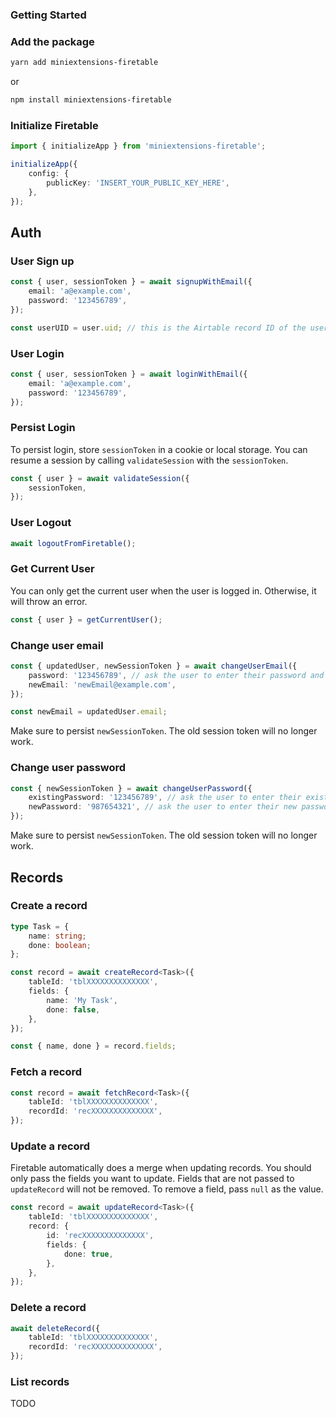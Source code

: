 ### Getting Started

### Add the package

```bash
yarn add miniextensions-firetable
```

or

```bash
npm install miniextensions-firetable
```

### Initialize Firetable

```ts
import { initializeApp } from 'miniextensions-firetable';

initializeApp({
    config: {
        publicKey: 'INSERT_YOUR_PUBLIC_KEY_HERE',
    },
});
```

## Auth

### User Sign up

```ts
const { user, sessionToken } = await signupWithEmail({
    email: 'a@example.com',
    password: '123456789',
});

const userUID = user.uid; // this is the Airtable record ID of the user record.
```

### User Login

```ts
const { user, sessionToken } = await loginWithEmail({
    email: 'a@example.com',
    password: '123456789',
});
```

### Persist Login

To persist login, store `sessionToken` in a cookie or local storage. You can resume a session by calling `validateSession` with the `sessionToken`.

```ts
const { user } = await validateSession({
    sessionToken,
});
```

### User Logout

```ts
await logoutFromFiretable();
```

### Get Current User

You can only get the current user when the user is logged in. Otherwise, it will throw an error.

```ts
const { user } = getCurrentUser();
```

### Change user email

```ts
const { updatedUser, newSessionToken } = await changeUserEmail({
    password: '123456789', // ask the user to enter their password and pass it here.
    newEmail: 'newEmail@example.com',
});

const newEmail = updatedUser.email;
```

Make sure to persist `newSessionToken`. The old session token will no longer work.

### Change user password

```ts
const { newSessionToken } = await changeUserPassword({
    existingPassword: '123456789', // ask the user to enter their existing password and pass it here.
    newPassword: '987654321', // ask the user to enter their new password and pass it here.
});
```

Make sure to persist `newSessionToken`. The old session token will no longer work.

## Records

### Create a record

```ts
type Task = {
    name: string;
    done: boolean;
};

const record = await createRecord<Task>({
    tableId: 'tblXXXXXXXXXXXXXX',
    fields: {
        name: 'My Task',
        done: false,
    },
});

const { name, done } = record.fields;
```

### Fetch a record

```ts
const record = await fetchRecord<Task>({
    tableId: 'tblXXXXXXXXXXXXXX',
    recordId: 'recXXXXXXXXXXXXXX',
});
```

### Update a record

Firetable automatically does a merge when updating records. You should only pass the fields you want to update. Fields that are not passed to `updateRecord` will not be removed. To remove a field, pass `null` as the value.

```ts
const record = await updateRecord<Task>({
    tableId: 'tblXXXXXXXXXXXXXX',
    record: {
        id: 'recXXXXXXXXXXXXXX',
        fields: {
            done: true,
        },
    },
});
```

### Delete a record

```ts
await deleteRecord({
    tableId: 'tblXXXXXXXXXXXXXX',
    recordId: 'recXXXXXXXXXXXXXX',
});
```

### List records

TODO
